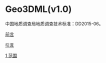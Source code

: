 Geo3DML(v1.0)
===

中国地质调查局地质调查技术标准：DD2015-06。

[前言](./0.0-前言.md)

[引言](./0.1-引言.md)

[1 范围](./1.0-范围.md)